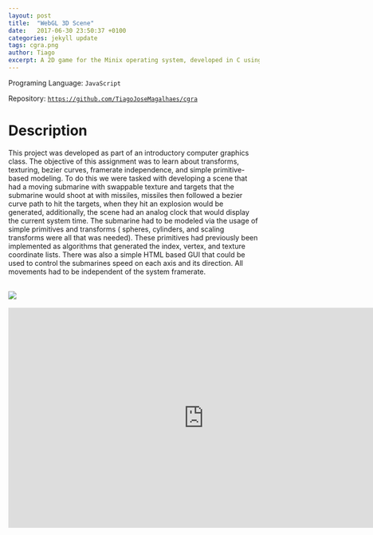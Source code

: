 ```yaml
---
layout: post
title:  "WebGL 3D Scene"
date:   2017-06-30 23:50:37 +0100
categories: jekyll update
tags: cgra.png
author: Tiago
excerpt: A 2D game for the Minix operating system, developed in C using only the C standard library and Minix's OS API.
---
```


Programing Language: `JavaScript`

Repository: [`https://github.com/TiagoJoseMagalhaes/cgra`](https://github.com/TiagoJoseMagalhaes/cgra)

# Description

This project was developed as part of an introductory computer graphics class. The objective of this assignment was to learn about transforms, texturing, bezier curves, framerate independence, and simple primitive-based modeling. To do this we were tasked with developing a scene that had a moving submarine with swappable texture and targets that the submarine would shoot at with missiles, missiles then followed a bezier curve path to hit the targets, when they hit an explosion would be generated, additionally, the scene had an analog clock that would display the current system time. The submarine had to be modeled via the usage of simple primitives and transforms ( spheres, cylinders, and scaling transforms were all that was needed). These primitives had previously been implemented as algorithms that generated the index, vertex, and texture coordinate lists. There was also a simple HTML based GUI that could be used to control the submarines speed on each axis and its direction. All movements had to be independent of the system framerate.

<br>

<div class="row">
<div class="mx-auto">
    <img class="img img-fluid" src="/images/"> 
</div>
</div>

<br>

<div class="row">
<div class="mx-auto">
<iframe width="784" height="441" src="https://www.youtube.com/embed/ntMpEKkZEbs" frameborder="0" allow="accelerometer; autoplay; encrypted-media; gyroscope; picture-in-picture" allowfullscreen></iframe>
</div>
</div>